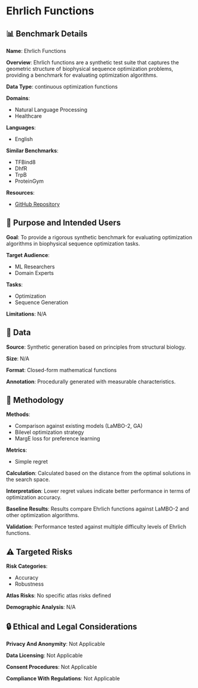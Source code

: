 # Ehrlich Functions

## 📊 Benchmark Details

**Name**: Ehrlich Functions

**Overview**: Ehrlich functions are a synthetic test suite that captures the geometric structure of biophysical sequence optimization problems, providing a benchmark for evaluating optimization algorithms.

**Data Type**: continuous optimization functions

**Domains**:
- Natural Language Processing
- Healthcare

**Languages**:
- English

**Similar Benchmarks**:
- TFBind8
- DhfR
- TrpB
- ProteinGym

**Resources**:
- [GitHub Repository](https://github.com/samsinai/FLEXS)

## 🎯 Purpose and Intended Users

**Goal**: To provide a rigorous synthetic benchmark for evaluating optimization algorithms in biophysical sequence optimization tasks.

**Target Audience**:
- ML Researchers
- Domain Experts

**Tasks**:
- Optimization
- Sequence Generation

**Limitations**: N/A

## 💾 Data

**Source**: Synthetic generation based on principles from structural biology.

**Size**: N/A

**Format**: Closed-form mathematical functions

**Annotation**: Procedurally generated with measurable characteristics.

## 🔬 Methodology

**Methods**:
- Comparison against existing models (LaMBO-2, GA)
- Bilevel optimization strategy
- MargE loss for preference learning

**Metrics**:
- Simple regret

**Calculation**: Calculated based on the distance from the optimal solutions in the search space.

**Interpretation**: Lower regret values indicate better performance in terms of optimization accuracy.

**Baseline Results**: Results compare Ehrlich functions against LaMBO-2 and other optimization algorithms.

**Validation**: Performance tested against multiple difficulty levels of Ehrlich functions.

## ⚠️ Targeted Risks

**Risk Categories**:
- Accuracy
- Robustness

**Atlas Risks**:
No specific atlas risks defined

**Demographic Analysis**: N/A

## 🔒 Ethical and Legal Considerations

**Privacy And Anonymity**: Not Applicable

**Data Licensing**: Not Applicable

**Consent Procedures**: Not Applicable

**Compliance With Regulations**: Not Applicable
